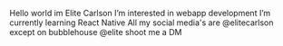 Hello world im Elite Carlson
I’m interested in webapp development
I’m currently learning React Native
All my social media's are @elitecarlson except on bubblehouse @elite shoot me a DM

<!---
Elite-Carlson/Elite-Carlson is a ✨ special ✨ repository because its `README.md` (this file) appears on your GitHub profile.
You can click the Preview link to take a look at your changes.
--->
